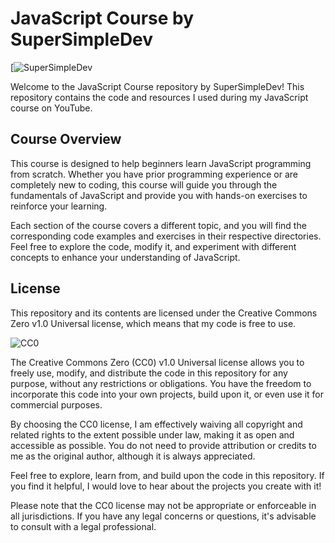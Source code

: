 # JavaScript Course by SuperSimpleDev

[![SuperSimpleDev](https://www.youtube.com/@SuperSimpleDev/featured)

Welcome to the JavaScript Course repository by SuperSimpleDev! This repository contains the code and resources I used during my JavaScript course on YouTube.

## Course Overview

This course is designed to help beginners learn JavaScript programming from scratch. Whether you have prior programming experience or are completely new to coding, this course will guide you through the fundamentals of JavaScript and provide you with hands-on exercises to reinforce your learning.

Each section of the course covers a different topic, and you will find the corresponding code examples and exercises in their respective directories. Feel free to explore the code, modify it, and experiment with different concepts to enhance your understanding of JavaScript.

## License

This repository and its contents are licensed under the Creative Commons Zero v1.0 Universal license, which means that my code is free to use.

![CC0](https://licensebuttons.net/p/zero/1.0/88x31.png)

The Creative Commons Zero (CC0) v1.0 Universal license allows you to freely use, modify, and distribute the code in this repository for any purpose, without any restrictions or obligations. You have the freedom to incorporate this code into your own projects, build upon it, or even use it for commercial purposes.

By choosing the CC0 license, I am effectively waiving all copyright and related rights to the extent possible under law, making it as open and accessible as possible. You do not need to provide attribution or credits to me as the original author, although it is always appreciated.

Feel free to explore, learn from, and build upon the code in this repository. If you find it helpful, I would love to hear about the projects you create with it!

Please note that the CC0 license may not be appropriate or enforceable in all jurisdictions. If you have any legal concerns or questions, it's advisable to consult with a legal professional.

